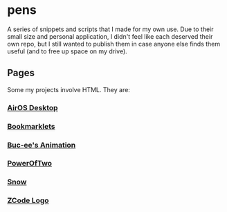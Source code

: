 # pens
A series of snippets and scripts that I made for my own use. Due to their small size and personal application, I didn't feel like each deserved their own repo, but I still wanted to publish them in case anyone else finds them useful (and to free up space on my drive).

## Pages
Some my projects involve HTML. They are:

### [AirOS Desktop](./air-os)
### [Bookmarklets](./bookmarklets)
### [Buc-ee's Animation](./buccees)
### [PowerOfTwo](./power-of-two)
### [Snow](./snow)
### [ZCode Logo](./zcode-logo)
